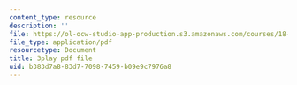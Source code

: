 ```yaml
---
content_type: resource
description: ''
file: https://ol-ocw-studio-app-production.s3.amazonaws.com/courses/18-06sc-linear-algebra-fall-2011/b383d7a883d770987459b09e9c7976a8_lpnY5QVjU5w.pdf
file_type: application/pdf
resourcetype: Document
title: 3play pdf file
uid: b383d7a8-83d7-7098-7459-b09e9c7976a8
---
```

